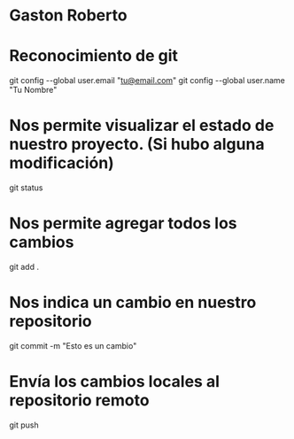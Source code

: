 # Gaston Roberto


# Reconocimiento de git

git config --global user.email "tu@email.com"
git config --global user.name "Tu Nombre"

# Nos permite visualizar el estado de nuestro proyecto. (Si hubo alguna modificación)

git status

# Nos permite agregar todos los cambios

git add . 

# Nos indica un cambio en nuestro repositorio

git commit -m "Esto es un cambio"

# Envía los cambios locales al repositorio remoto

git push